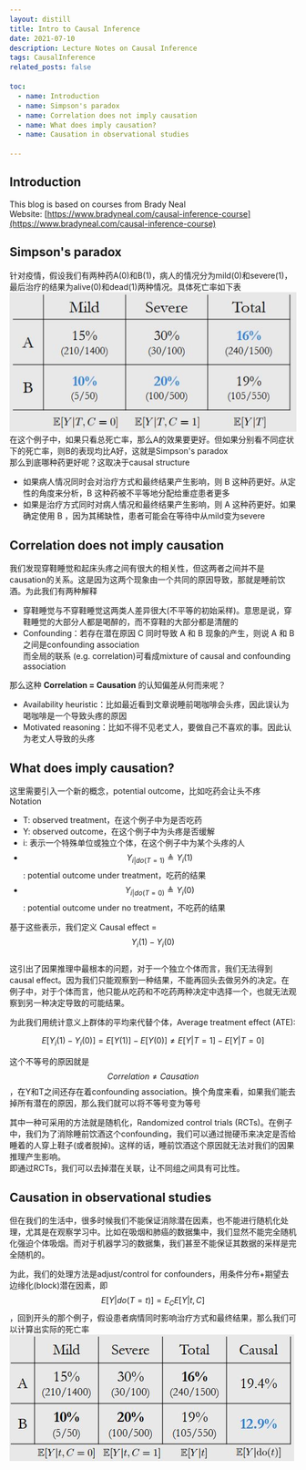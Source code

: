 ```yaml
---
layout: distill
title: Intro to Causal Inference
date: 2021-07-10
description: Lecture Notes on Causal Inference
tags: CausalInference
related_posts: false

toc:
  - name: Introduction
  - name: Simpson's paradox
  - name: Correlation does not imply causation
  - name: What does imply causation?
  - name: Causation in observational studies

---
```



## Introduction

This blog is based on courses from Brady Neal  
Website: [https://www.bradyneal.com/causal-inference-course](https://www.bradyneal.com/causal-inference-course)


## Simpson's paradox
针对疫情，假设我们有两种药A(0)和B(1)，病人的情况分为mild(0)和severe(1)，最后治疗的结果为alive(0)和dead(1)两种情况。具体死亡率如下表  
![](/assets/img/ICI_intro1.JPG "不同病情和治疗方式下的死亡率")
在这个例子中，如果只看总死亡率，那么A的效果要更好。但如果分别看不同症状下的死亡率，则B的表现均比A好，这就是Simpson's paradox  
那么到底哪种药更好呢？这取决于causal structure
* 如果病人情况同时会对治疗方式和最终结果产生影响，则 B 这种药更好。从定性的角度来分析，B 这种药被不平等地分配给重症患者更多
* 如果是治疗方式同时对病人情况和最终结果产生影响，则 A 这种药更好。如果确定使用 B ，因为其稀缺性，患者可能会在等待中从mild变为severe

## Correlation does not imply causation
我们发现穿鞋睡觉和起床头疼之间有很大的相关性，但这两者之间并不是causation的关系。这是因为这两个现象由一个共同的原因导致，那就是睡前饮酒。为此我们有两种解释
* 穿鞋睡觉与不穿鞋睡觉这两类人差异很大(不平等的初始采样)。意思是说，穿鞋睡觉的大部分人都是喝醉的，而不穿鞋的大部分都是清醒的
* Confounding：若存在潜在原因 C 同时导致 A 和 B 现象的产生，则说 A 和 B 之间是confounding association  
而全局的联系 (e.g. correlation)可看成mixture of causal and
confounding association

那么这种 **Correlation = Causation** 的认知偏差从何而来呢？
* Availability heuristic：比如最近看到文章说睡前喝咖啡会头疼，因此误认为喝咖啡是一个导致头疼的原因
* Motivated reasoning：比如不得不见老丈人，要做自己不喜欢的事。因此认为老丈人导致的头疼

## What does imply causation?
这里需要引入一个新的概念，potential outcome，比如吃药会让头不疼  
Notation
* T: observed treatment，在这个例子中为是否吃药
* Y: observed outcome，在这个例子中为头疼是否缓解
* i: 表示一个特殊单位或独立个体，在这个例子中为某个头疼的人
* $$Y_{i \vert do(T=1)} \triangleq Y_i(1)$$: potential outcome under treatment，吃药的结果
* $$Y_{i \vert do(T=0)} \triangleq Y_i(0)$$: potential outcome under no treatment，不吃药的结果

基于这些表示，我们定义 Causal effect = $$Y_i(1)-Y_i(0)$$  
这引出了因果推理中最根本的问题，对于一个独立个体而言，我们无法得到causal effect。因为我们只能观察到一种结果，不能再回头去做另外的决定。在例子中，对于个体而言，他只能从吃药和不吃药两种决定中选择一个，也就无法观察到另一种决定导致的可能结果。

为此我们用统计意义上群体的平均来代替个体，Average treatment effect (ATE):

$$E[Y_i(1)-Y_i(0)] =E[Y(1)]-E[Y(0)]\neq E[Y|T=1]-E[Y|T=0]$$

这个不等号的原因就是$$Correlation \neq Causation$$，在Y和T之间还存在着confounding association。换个角度来看，如果我们能去掉所有潜在的原因，那么我们就可以将不等号变为等号

其中一种可采用的方法就是随机化，Randomized control trials (RCTs)。在例子中，我们为了消除睡前饮酒这个confounding，我们可以通过抛硬币来决定是否给睡着的人穿上鞋子(或者脱掉)。这样的话，睡前饮酒这个原因就无法对我们的因果推理产生影响。  
即通过RCTs，我们可以去掉潜在关联，让不同组之间具有可比性。

## Causation in observational studies
但在我们的生活中，很多时候我们不能保证消除潜在因素，也不能进行随机化处理，尤其是在观察学习中。比如在吸烟和肺癌的数据集中，我们显然不能完全随机化强迫个体吸烟。而对于机器学习的数据集，我们甚至不能保证其数据的采样是完全随机的。

为此，我们的处理方法是adjust/control for confounders，用条件分布+期望去边缘化(block)潜在因素，即 $$E[Y|do(T=t)]=E_CE[Y|t,C]$$，回到开头的那个例子，假设患者病情同时影响治疗方式和最终结果，那么我们可以计算出实际的死亡率
![](/assets/img/ICI_intro2.JPG "不同病情和治疗方式下的死亡率") 





